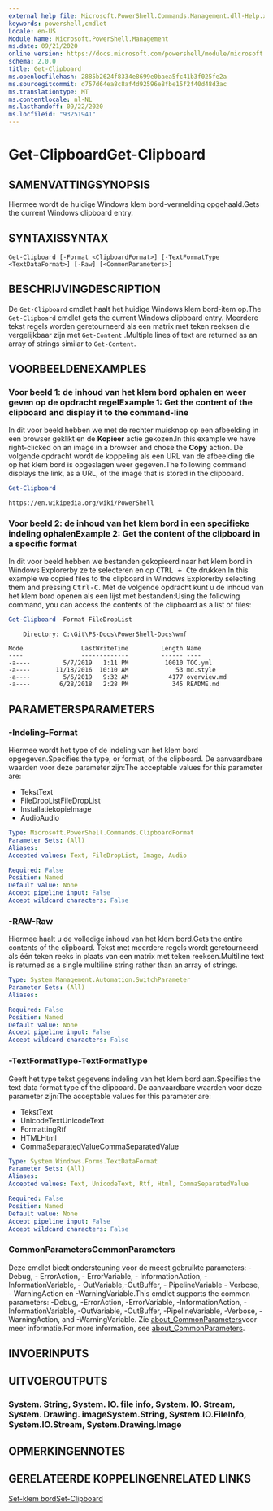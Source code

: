 ```yaml
---
external help file: Microsoft.PowerShell.Commands.Management.dll-Help.xml
keywords: powershell,cmdlet
Locale: en-US
Module Name: Microsoft.PowerShell.Management
ms.date: 09/21/2020
online version: https://docs.microsoft.com/powershell/module/microsoft.powershell.management/get-clipboard?view=powershell-5.1&WT.mc_id=ps-gethelp
schema: 2.0.0
title: Get-Clipboard
ms.openlocfilehash: 2885b2624f8334e8699e0baea5fc41b3f025fe2a
ms.sourcegitcommit: d757d64ea8c8af4d92596e8fbe15f2f40d48d3ac
ms.translationtype: MT
ms.contentlocale: nl-NL
ms.lasthandoff: 09/22/2020
ms.locfileid: "93251941"
---
```

# <span data-ttu-id="3fac1-103">Get-Clipboard</span><span class="sxs-lookup"><span data-stu-id="3fac1-103">Get-Clipboard</span></span>

## <span data-ttu-id="3fac1-104">SAMENVATTING</span><span class="sxs-lookup"><span data-stu-id="3fac1-104">SYNOPSIS</span></span>
<span data-ttu-id="3fac1-105">Hiermee wordt de huidige Windows klem bord-vermelding opgehaald.</span><span class="sxs-lookup"><span data-stu-id="3fac1-105">Gets the current Windows clipboard entry.</span></span>

## <span data-ttu-id="3fac1-106">SYNTAXIS</span><span class="sxs-lookup"><span data-stu-id="3fac1-106">SYNTAX</span></span>

```
Get-Clipboard [-Format <ClipboardFormat>] [-TextFormatType <TextDataFormat>] [-Raw] [<CommonParameters>]
```

## <span data-ttu-id="3fac1-107">BESCHRIJVING</span><span class="sxs-lookup"><span data-stu-id="3fac1-107">DESCRIPTION</span></span>

<span data-ttu-id="3fac1-108">De `Get-Clipboard` cmdlet haalt het huidige Windows klem bord-item op.</span><span class="sxs-lookup"><span data-stu-id="3fac1-108">The `Get-Clipboard` cmdlet gets the current Windows clipboard entry.</span></span> <span data-ttu-id="3fac1-109">Meerdere tekst regels worden geretourneerd als een matrix met teken reeksen die vergelijkbaar zijn met `Get-Content` .</span><span class="sxs-lookup"><span data-stu-id="3fac1-109">Multiple lines of text are returned as an array of strings similar to `Get-Content`.</span></span>

## <span data-ttu-id="3fac1-110">VOORBEELDEN</span><span class="sxs-lookup"><span data-stu-id="3fac1-110">EXAMPLES</span></span>

### <span data-ttu-id="3fac1-111">Voor beeld 1: de inhoud van het klem bord ophalen en weer geven op de opdracht regel</span><span class="sxs-lookup"><span data-stu-id="3fac1-111">Example 1: Get the content of the clipboard and display it to the command-line</span></span>

<span data-ttu-id="3fac1-112">In dit voor beeld hebben we met de rechter muisknop op een afbeelding in een browser geklikt en de **Kopieer** actie gekozen.</span><span class="sxs-lookup"><span data-stu-id="3fac1-112">In this example we have right-clicked on an image in a browser and chose the **Copy** action.</span></span> <span data-ttu-id="3fac1-113">De volgende opdracht wordt de koppeling als een URL van de afbeelding die op het klem bord is opgeslagen weer gegeven.</span><span class="sxs-lookup"><span data-stu-id="3fac1-113">The following command displays the link, as a URL, of the image that is stored in the clipboard.</span></span>

```powershell
Get-Clipboard
```

```Output
https://en.wikipedia.org/wiki/PowerShell
```

### <span data-ttu-id="3fac1-114">Voor beeld 2: de inhoud van het klem bord in een specifieke indeling ophalen</span><span class="sxs-lookup"><span data-stu-id="3fac1-114">Example 2: Get the content of the clipboard in a specific format</span></span>

<span data-ttu-id="3fac1-115">In dit voor beeld hebben we bestanden gekopieerd naar het klem bord in Windows Explorerby ze te selecteren en op <kbd>CTRL + C</kbd>te drukken.</span><span class="sxs-lookup"><span data-stu-id="3fac1-115">In this example we copied files to the clipboard in Windows Explorerby selecting them and pressing <kbd>Ctrl-C</kbd>.</span></span> <span data-ttu-id="3fac1-116">Met de volgende opdracht kunt u de inhoud van het klem bord openen als een lijst met bestanden:</span><span class="sxs-lookup"><span data-stu-id="3fac1-116">Using the following command, you can access the contents of the clipboard as a list of files:</span></span>

```powershell
Get-Clipboard -Format FileDropList
```

```Output
    Directory: C:\Git\PS-Docs\PowerShell-Docs\wmf

Mode                LastWriteTime         Length Name
----                -------------         ------ ----
-a----         5/7/2019   1:11 PM          10010 TOC.yml
-a----       11/18/2016  10:10 AM             53 md.style
-a----         5/6/2019   9:32 AM           4177 overview.md
-a----        6/28/2018   2:28 PM            345 README.md
```

## <span data-ttu-id="3fac1-117">PARAMETERS</span><span class="sxs-lookup"><span data-stu-id="3fac1-117">PARAMETERS</span></span>

### <span data-ttu-id="3fac1-118">-Indeling</span><span class="sxs-lookup"><span data-stu-id="3fac1-118">-Format</span></span>

<span data-ttu-id="3fac1-119">Hiermee wordt het type of de indeling van het klem bord opgegeven.</span><span class="sxs-lookup"><span data-stu-id="3fac1-119">Specifies the type, or format, of the clipboard.</span></span> <span data-ttu-id="3fac1-120">De aanvaardbare waarden voor deze parameter zijn:</span><span class="sxs-lookup"><span data-stu-id="3fac1-120">The acceptable values for this parameter are:</span></span>

- <span data-ttu-id="3fac1-121">Tekst</span><span class="sxs-lookup"><span data-stu-id="3fac1-121">Text</span></span>
- <span data-ttu-id="3fac1-122">FileDropList</span><span class="sxs-lookup"><span data-stu-id="3fac1-122">FileDropList</span></span>
- <span data-ttu-id="3fac1-123">Installatiekopie</span><span class="sxs-lookup"><span data-stu-id="3fac1-123">Image</span></span>
- <span data-ttu-id="3fac1-124">Audio</span><span class="sxs-lookup"><span data-stu-id="3fac1-124">Audio</span></span>

```yaml
Type: Microsoft.PowerShell.Commands.ClipboardFormat
Parameter Sets: (All)
Aliases:
Accepted values: Text, FileDropList, Image, Audio

Required: False
Position: Named
Default value: None
Accept pipeline input: False
Accept wildcard characters: False
```

### <span data-ttu-id="3fac1-125">-RAW</span><span class="sxs-lookup"><span data-stu-id="3fac1-125">-Raw</span></span>

<span data-ttu-id="3fac1-126">Hiermee haalt u de volledige inhoud van het klem bord.</span><span class="sxs-lookup"><span data-stu-id="3fac1-126">Gets the entire contents of the clipboard.</span></span> <span data-ttu-id="3fac1-127">Tekst met meerdere regels wordt geretourneerd als één teken reeks in plaats van een matrix met teken reeksen.</span><span class="sxs-lookup"><span data-stu-id="3fac1-127">Multiline text is returned as a single multiline string rather than an array of strings.</span></span>

```yaml
Type: System.Management.Automation.SwitchParameter
Parameter Sets: (All)
Aliases:

Required: False
Position: Named
Default value: None
Accept pipeline input: False
Accept wildcard characters: False
```

### <span data-ttu-id="3fac1-128">-TextFormatType</span><span class="sxs-lookup"><span data-stu-id="3fac1-128">-TextFormatType</span></span>

<span data-ttu-id="3fac1-129">Geeft het type tekst gegevens indeling van het klem bord aan.</span><span class="sxs-lookup"><span data-stu-id="3fac1-129">Specifies the text data format type of the clipboard.</span></span> <span data-ttu-id="3fac1-130">De aanvaardbare waarden voor deze parameter zijn:</span><span class="sxs-lookup"><span data-stu-id="3fac1-130">The acceptable values for this parameter are:</span></span>

- <span data-ttu-id="3fac1-131">Tekst</span><span class="sxs-lookup"><span data-stu-id="3fac1-131">Text</span></span>
- <span data-ttu-id="3fac1-132">UnicodeText</span><span class="sxs-lookup"><span data-stu-id="3fac1-132">UnicodeText</span></span>
- <span data-ttu-id="3fac1-133">Formatting</span><span class="sxs-lookup"><span data-stu-id="3fac1-133">Rtf</span></span>
- <span data-ttu-id="3fac1-134">HTML</span><span class="sxs-lookup"><span data-stu-id="3fac1-134">Html</span></span>
- <span data-ttu-id="3fac1-135">CommaSeparatedValue</span><span class="sxs-lookup"><span data-stu-id="3fac1-135">CommaSeparatedValue</span></span>

```yaml
Type: System.Windows.Forms.TextDataFormat
Parameter Sets: (All)
Aliases:
Accepted values: Text, UnicodeText, Rtf, Html, CommaSeparatedValue

Required: False
Position: Named
Default value: None
Accept pipeline input: False
Accept wildcard characters: False
```

### <span data-ttu-id="3fac1-136">CommonParameters</span><span class="sxs-lookup"><span data-stu-id="3fac1-136">CommonParameters</span></span>

<span data-ttu-id="3fac1-137">Deze cmdlet biedt ondersteuning voor de meest gebruikte parameters: -Debug, - ErrorAction, - ErrorVariable, - InformationAction, -InformationVariable, - OutVariable,-OutBuffer, - PipelineVariable - Verbose, - WarningAction en -WarningVariable.</span><span class="sxs-lookup"><span data-stu-id="3fac1-137">This cmdlet supports the common parameters: -Debug, -ErrorAction, -ErrorVariable, -InformationAction, -InformationVariable, -OutVariable, -OutBuffer, -PipelineVariable, -Verbose, -WarningAction, and -WarningVariable.</span></span> <span data-ttu-id="3fac1-138">Zie [about_CommonParameters](https://go.microsoft.com/fwlink/?LinkID=113216)voor meer informatie.</span><span class="sxs-lookup"><span data-stu-id="3fac1-138">For more information, see [about_CommonParameters](https://go.microsoft.com/fwlink/?LinkID=113216).</span></span>

## <span data-ttu-id="3fac1-139">INVOER</span><span class="sxs-lookup"><span data-stu-id="3fac1-139">INPUTS</span></span>

## <span data-ttu-id="3fac1-140">UITVOER</span><span class="sxs-lookup"><span data-stu-id="3fac1-140">OUTPUTS</span></span>

### <span data-ttu-id="3fac1-141">System. String, System. IO. file info, System. IO. Stream, System. Drawing. image</span><span class="sxs-lookup"><span data-stu-id="3fac1-141">System.String, System.IO.FileInfo, System.IO.Stream, System.Drawing.Image</span></span>

## <span data-ttu-id="3fac1-142">OPMERKINGEN</span><span class="sxs-lookup"><span data-stu-id="3fac1-142">NOTES</span></span>

## <span data-ttu-id="3fac1-143">GERELATEERDE KOPPELINGEN</span><span class="sxs-lookup"><span data-stu-id="3fac1-143">RELATED LINKS</span></span>

[<span data-ttu-id="3fac1-144">Set-klem bord</span><span class="sxs-lookup"><span data-stu-id="3fac1-144">Set-Clipboard</span></span>](Set-Clipboard.md)
